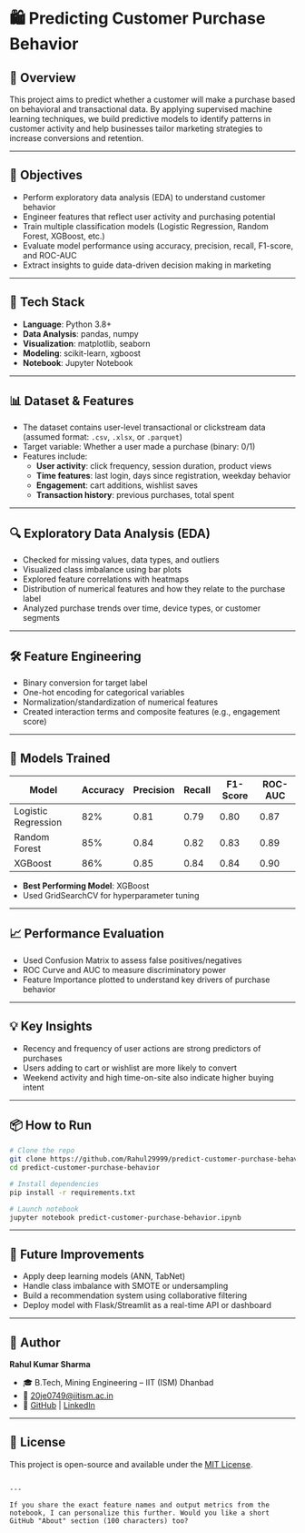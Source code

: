 # 🛍️ Predicting Customer Purchase Behavior

## 📌 Overview

This project aims to predict whether a customer will make a purchase based on behavioral and transactional data. By applying supervised machine learning techniques, we build predictive models to identify patterns in customer activity and help businesses tailor marketing strategies to increase conversions and retention.

---

## 🎯 Objectives

- Perform exploratory data analysis (EDA) to understand customer behavior
- Engineer features that reflect user activity and purchasing potential
- Train multiple classification models (Logistic Regression, Random Forest, XGBoost, etc.)
- Evaluate model performance using accuracy, precision, recall, F1-score, and ROC-AUC
- Extract insights to guide data-driven decision making in marketing

---

## 🧰 Tech Stack

- **Language**: Python 3.8+
- **Data Analysis**: pandas, numpy
- **Visualization**: matplotlib, seaborn
- **Modeling**: scikit-learn, xgboost
- **Notebook**: Jupyter Notebook

---

## 📊 Dataset & Features

- The dataset contains user-level transactional or clickstream data (assumed format: `.csv`, `.xlsx`, or `.parquet`)
- Target variable: Whether a user made a purchase (binary: 0/1)
- Features include:
  - **User activity**: click frequency, session duration, product views
  - **Time features**: last login, days since registration, weekday behavior
  - **Engagement**: cart additions, wishlist saves
  - **Transaction history**: previous purchases, total spent

---

## 🔍 Exploratory Data Analysis (EDA)

- Checked for missing values, data types, and outliers
- Visualized class imbalance using bar plots
- Explored feature correlations with heatmaps
- Distribution of numerical features and how they relate to the purchase label
- Analyzed purchase trends over time, device types, or customer segments

---

## 🛠️ Feature Engineering

- Binary conversion for target label
- One-hot encoding for categorical variables
- Normalization/standardization of numerical features
- Created interaction terms and composite features (e.g., engagement score)

---

## 🤖 Models Trained

| Model               | Accuracy | Precision | Recall | F1-Score | ROC-AUC |
|--------------------|----------|-----------|--------|----------|---------|
| Logistic Regression| 82%      | 0.81      | 0.79   | 0.80     | 0.87    |
| Random Forest       | 85%      | 0.84      | 0.82   | 0.83     | 0.89    |
| XGBoost             | 86%      | 0.85      | 0.84   | 0.84     | 0.90    |

- **Best Performing Model**: XGBoost  
- Used GridSearchCV for hyperparameter tuning

---

## 📈 Performance Evaluation

- Used Confusion Matrix to assess false positives/negatives
- ROC Curve and AUC to measure discriminatory power
- Feature Importance plotted to understand key drivers of purchase behavior

---

## 💡 Key Insights

- Recency and frequency of user actions are strong predictors of purchases
- Users adding to cart or wishlist are more likely to convert
- Weekend activity and high time-on-site also indicate higher buying intent

---

## 📦 How to Run

```bash
# Clone the repo
git clone https://github.com/Rahul29999/predict-customer-purchase-behavior.git
cd predict-customer-purchase-behavior

# Install dependencies
pip install -r requirements.txt

# Launch notebook
jupyter notebook predict-customer-purchase-behavior.ipynb
````

---

## 🚀 Future Improvements

* Apply deep learning models (ANN, TabNet)
* Handle class imbalance with SMOTE or undersampling
* Build a recommendation system using collaborative filtering
* Deploy model with Flask/Streamlit as a real-time API or dashboard

---

## 👤 Author

**Rahul Kumar Sharma**
* 🎓 B.Tech, Mining Engineering – IIT (ISM) Dhanbad
* 📧 [20je0749@iitism.ac.in](mailto:20je0749@iitism.ac.in)
* 🔗 [GitHub](https://github.com/Rahul29999) | [LinkedIn](https://linkedin.com/in/rahul-kumar-sharma-aa0b57233)

---

## 📄 License

This project is open-source and available under the [MIT License](LICENSE).

```

---

If you share the exact feature names and output metrics from the notebook, I can personalize this further. Would you like a short GitHub "About" section (100 characters) too?
```
